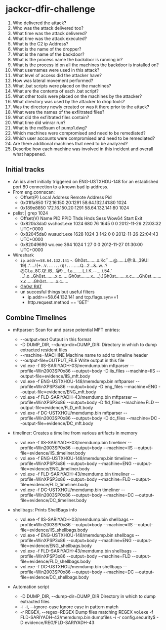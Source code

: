 # jackcr-dfir-challenge

1. Who delivered the attack?
2. Who was the attack delivered too?
3. What time was the attack delivered?
4. What time was the attack executed?
5. What is the C2 ip Address?
6. What is the name of the dropper?
7. What is the name of the backdoor?
8. What is the process name the backdoor is running in?
9. What is the process id on all the machines the backdoor is installed on?
10. What usernames were used in this attack?
11. What level of access did the attacker have?
12. How was lateral movement performed?
13. What .bat scripts were placed on the machines?
14. What are the contents of each .bat script?
15. What other tools were placed on the machines by the attacker?
16. What directory was used by the attacker to drop tools?
17. Was the directory newly created or was it there prior to the attack?
18. What were the names of the exfiltrated files?
19. What did the exfiltrated files contain?
20. What time did winrar run?
21. What is the md5sum of pump1.dwg?
22. Which machines were compromised and need to be remediated?
23. Which user accounts were compromised and need to be remediated?
24. Are there additional machines that need to be analyzed?
25. Describe how each machine was involved in this incident and overall what happened.

## Initial tracks

* An ids alert initially triggered on ENG-USTXHOU-148 for an established port 80 connection to a known bad ip address.
* From eng.connscan:
  * Offset(P)  Local Address      Remote Address   Pid
  * 0x01ffa850 172.16.150.20:1291 58.64.132.141:80 1024
  * 0x189e8850 172.16.150.20:1291 58.64.132.141:80 1024
* pslist | grep 1024
  * Offset(V)  Name         PID   PPID   Thds   Hnds   Sess  Wow64 Start                          Exit
  * 0x820b3da0 svchost.exe 1024    680     76   1645      0      0 2012-11-26 22:03:32 UTC+0000
  * 0x82045da0 wuauclt.exe 1628   1024      3    142      0      0 2012-11-26 22:04:43 UTC+0000
  * 0x82049690 wc.exe       364   1024      1     27      0      0 2012-11-27 01:30:00 UTC+0000
* Wireshark
  * ``ip.addr==58.64.132.141`` -. Gh0st........x.Kc``....@....\..L@:8..,39U! 19[.."....!(+.`.V......(Q!....`....Q...2...&..w.	.?@CI.a..8C.Q!.)B...@9....f.a........L.I.K.--..../.54.` ...1.o...Gh0st........x.c......Gh0st........x.....).)Gh0st........x.c......Gh0st........x.c......Gh0st........x.c.....
  * [Gh0st RAT](https://en.wikipedia.org/wiki/Gh0st_Rat)
  * un succesful things but useful filters
    * ip.addr==58.64.132.141 and tcp.flags.syn==1
    * http.request.method == 'GET'

## Combine Timelines

* mftparser: Scan for and parse potential MFT entries:
  * --output=text Output in this format
  * -D DUMP_DIR, --dump-dir=DUMP_DIR: Directory in which to dump extracted resident files
  * --machine=MACHINE Machine name to add to timeline header
  * --output-file=OUTPUT_FILE Write output in this file
  * vol.exe -f IIS-SARIYADH-03/memdump.bin mftparser --profile=Win2003SP0x86 --output=body -D iis_files --machine=IIS --output-file=evidence/IIS_mft.body
  * vol.exe -f ENG-USTXHOU-148/memdump.bin mftparser --profile=WinXPSP3x86 --output=body -D eng_files --machine=ENG --output-file=evidence/ENG_mft.body
  * vol.exe -f FLD-SARIYADH-43/memdump.bin mftparser --profile=WinXPSP3x86 --output=body -D fld_files --machine=FLD --output-file=evidence/FLD_mft.body
  * vol.exe -f DC-USTXHOU/memdump.bin mftparser --profile=Win2003SP0x86 --output=body -D dc_files --machine=DC --output-file=evidence/DC_mft.body

* timeliner: Creates a timeline from various artifacts in memory
  * vol.exe -f IIS-SARIYADH-03/memdump.bin timeliner --profile=Win2003SP0x86 --output=body --machine=IIS --output-file=evidence/IIS_timeliner.body
  * vol.exe -f ENG-USTXHOU-148/memdump.bin timeliner --profile=WinXPSP3x86 --output=body --machine=ENG --output-file=evidence/ENG_timeliner.body
  * vol.exe -f FLD-SARIYADH-43/memdump.bin timeliner --profile=WinXPSP3x86 --output=body --machine=FLD --output-file=evidence/FLD_timeliner.body
  * vol.exe -f DC-USTXHOU/memdump.bin timeliner --profile=Win2003SP0x86 --output=body --machine=DC --output-file=evidence/DC_timeliner.body

* shellbags: Prints ShellBags info
  * vol.exe -f IIS-SARIYADH-03/memdump.bin shellbags --profile=Win2003SP0x86 --output=body --machine=IIS --output-file=evidence/IIS_shellbags.body
  * vol.exe -f ENG-USTXHOU-148/memdump.bin shellbags --profile=WinXPSP3x86 --output=body --machine=ENG --output-file=evidence/ENG_shellbags.body
  * vol.exe -f FLD-SARIYADH-43/memdump.bin shellbags --profile=WinXPSP3x86 --output=body --machine=FLD --output-file=evidence/FLD_shellbags.body
  * vol.exe -f DC-USTXHOU/memdump.bin shellbags --profile=Win2003SP0x86 --output=body --machine=DC --output-file=evidence/DC_shellbags.body

* Automation script
  * -D DUMP_DIR, --dump-dir=DUMP_DIR Directory in which to dump extracted files
  * -i  -i, --ignore-case Ignore case in pattern match
  * -r REGEX, --regex=REGEX Dump files matching REGEX
vol.exe -f FLD-SARIYADH-43/memdump.bin dumpfiles -i -r config.security\$ -D evidence/REG/FLD-SARIYADH-43
